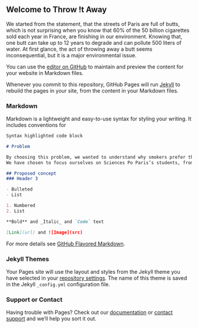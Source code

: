 ## Welcome to Throw !t Away

We started from the statement, that the streets of Paris are full of butts, which is not surprising when you know that 60% of the 50 billion cigarettes sold each year in France, are finishing in our environment. Knowing that, one butt can take up to 12 years to degrade and can pollute 500 liters of water. At first glance, the act of throwing away a butt seems inconsequential, but it is a major environmental issue. 

You can use the [editor on GitHub](https://github.com/Throwi/Tiw.github.io/edit/master/README.md) to maintain and preview the content for your website in Markdown files.

Whenever you commit to this repository, GitHub Pages will run [Jekyll](https://jekyllrb.com/) to rebuild the pages in your site, from the content in your Markdown files.

### Markdown

Markdown is a lightweight and easy-to-use syntax for styling your writing. It includes conventions for

```markdown
Syntax highlighted code block

# Problem 

By choosing this problem, we wanted to understand why smokers prefer throwing their cigarettes on the floor, instead of throwing it in a rubbish, even if they are likely to pay a fine of 68 €. 
We have chosen to focus ourselves on Sciences Po Paris’s students, from 13th Université street to 9th La Chaise street. The reason a smoker throws its cigarette on the floor, is mainly because there is no rubbish close to him/her and he/she doesn’t have time to search for one. Our goal is to reduce by 20% the number of butts in the streets. To have an idea of the amount, we picked up all butts we have seen in front of the 27 Saint Guillaume street entrance. As a result, we collected more than … butts, which means we hope to collect not more than … the same day at the same time (Thursday, between 1:00 pm and 2:00 pm). 

## Proposed concept
### Header 3

- Bulleted
- List

1. Numbered
2. List

**Bold** and _Italic_ and `Code` text

[Link](url) and ![Image](src)
```

For more details see [GitHub Flavored Markdown](https://guides.github.com/features/mastering-markdown/).

### Jekyll Themes

Your Pages site will use the layout and styles from the Jekyll theme you have selected in your [repository settings](https://github.com/Throwi/Tiw.github.io/settings). The name of this theme is saved in the Jekyll `_config.yml` configuration file.

### Support or Contact

Having trouble with Pages? Check out our [documentation](https://help.github.com/categories/github-pages-basics/) or [contact support](https://github.com/contact) and we’ll help you sort it out.
